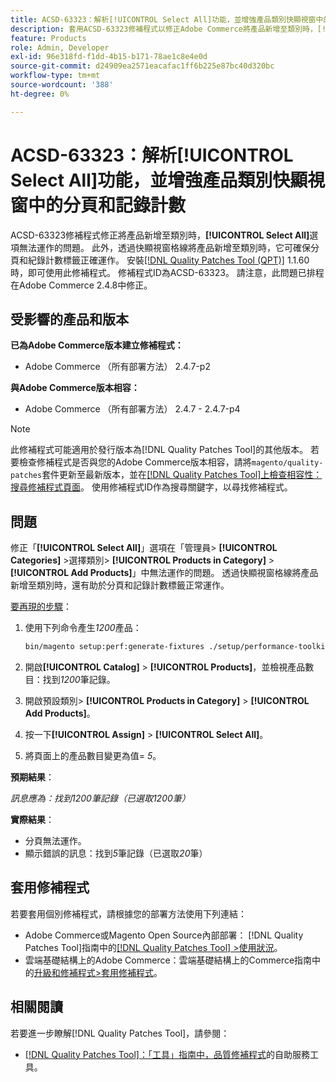 ```yaml
---
title: ACSD-63323：解析[!UICONTROL Select All]功能，並增強產品類別快顯視窗中的分頁和記錄計數
description: 套用ACSD-63323修補程式以修正Adobe Commerce將產品新增至類別時，[!UICONTROL Select All]選項無法運作的問題。 此外，透過快顯視窗格線將產品新增至類別時，它可確保分頁和紀錄計數標籤正確運作。
feature: Products
role: Admin, Developer
exl-id: 96e318fd-f1dd-4b15-b171-78ae1c8e4e0d
source-git-commit: d24909ea2571eacafac1ff6b225e87bc40d320bc
workflow-type: tm+mt
source-wordcount: '388'
ht-degree: 0%

---
```


# ACSD-63323：解析[!UICONTROL Select All]功能，並增強產品類別快顯視窗中的分頁和記錄計數

ACSD-63323修補程式修正將產品新增至類別時，**[!UICONTROL Select All]**&#x200B;選項無法運作的問題。 此外，透過快顯視窗格線將產品新增至類別時，它可確保分頁和紀錄計數標籤正確運作。 安裝[[!DNL Quality Patches Tool (QPT)]](/help/tools/quality-patches-tool/quality-patches-tool-to-self-serve-quality-patches.md) 1.1.60時，即可使用此修補程式。 修補程式ID為ACSD-63323。 請注意，此問題已排程在Adobe Commerce 2.4.8中修正。

## 受影響的產品和版本

**已為Adobe Commerce版本建立修補程式：**
* Adobe Commerce （所有部署方法） 2.4.7-p2

**與Adobe Commerce版本相容：**
* Adobe Commerce （所有部署方法） 2.4.7 - 2.4.7-p4

>[!NOTE]
>
>此修補程式可能適用於發行版本為[!DNL Quality Patches Tool]的其他版本。 若要檢查修補程式是否與您的Adobe Commerce版本相容，請將`magento/quality-patches`套件更新至最新版本，並在[[!DNL Quality Patches Tool]上檢查相容性：搜尋修補程式頁面](https://experienceleague.adobe.com/tools/commerce-quality-patches/index.html)。 使用修補程式ID作為搜尋關鍵字，以尋找修補程式。

## 問題

修正「**[!UICONTROL Select All]**」選項在「管理員> **[!UICONTROL Categories]** >選擇類別> **[!UICONTROL Products in Category]** > **[!UICONTROL Add Products]**」中無法運作的問題。 透過快顯視窗格線將產品新增至類別時，還有助於分頁和記錄計數標籤正常運作。


<u>要再現的步驟</u>：

1. 使用下列命令產生&#x200B;*1200*&#x200B;產品：

   ```bash
   bin/magento setup:perf:generate-fixtures ./setup/performance-toolkit/profiles/ce/small.xml
   ```

1. 開啟&#x200B;**[!UICONTROL Catalog]** > **[!UICONTROL Products]**，並檢視產品數目：找到&#x200B;*1200*&#x200B;筆記錄。
1. 開啟預設類別> **[!UICONTROL Products in Category]** > **[!UICONTROL Add Products]**。
1. 按一下&#x200B;**[!UICONTROL Assign]** > **[!UICONTROL Select All]**。
1. 將頁面上的產品數目變更為值= *5*。


**預期結果**：

*訊息應為：找到1200筆記錄（已選取1200筆）*

**實際結果**：

* 分頁無法運作。
* 顯示錯誤的訊息：找到&#x200B;*5*&#x200B;筆記錄（已選取&#x200B;*20*&#x200B;筆）

## 套用修補程式

若要套用個別修補程式，請根據您的部署方法使用下列連結：

* Adobe Commerce或Magento Open Source內部部署： [!DNL Quality Patches Tool]指南中的[[!DNL Quality Patches Tool] >使用狀況](/help/tools/quality-patches-tool/usage.md)。
* 雲端基礎結構上的Adobe Commerce：雲端基礎結構上的Commerce指南中的[升級和修補程式>套用修補程式](https://experienceleague.adobe.com/docs/commerce-cloud-service/user-guide/develop/upgrade/apply-patches.html)。


## 相關閱讀

若要進一步瞭解[!DNL Quality Patches Tool]，請參閱：

* [[!DNL Quality Patches Tool]：「工具」指南中，品質修補程式](/help/tools/quality-patches-tool/quality-patches-tool-to-self-serve-quality-patches.md)的自助服務工具。
